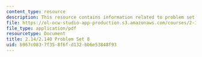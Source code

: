 ```yaml
---
content_type: resource
description: This resource contains information related to problem set 8.
file: https://ol-ocw-studio-app-production.s3.amazonaws.com/courses/2-14-analysis-and-design-of-feedback-control-systems-spring-2014/b967c0837f358f6fd132bb6e53848f93_MIT2_14S14_Problem_Set_8.pdf
file_type: application/pdf
resourcetype: Document
title: 2.14/2.140 Problem Set 8
uid: b967c083-7f35-8f6f-d132-bb6e53848f93
---
```

